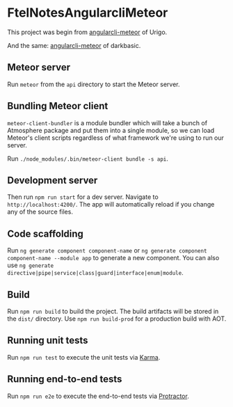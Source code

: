 # FtelNotesAngularcliMeteor

This project was begin from [angularcli-meteor](https://github.com/Urigo/angular-meteor/tree/master/examples/angularcli-meteor) of Urigo.

And the same: [angularcli-meteor](https://github.com/darkbasic/angularcli-meteor) of darkbasic.

## Meteor server

Run `meteor` from the `api` directory to start the Meteor server.

## Bundling Meteor client

`meteor-client-bundler` is a module bundler which will take a bunch of Atmosphere package and put them into a single module, so we can load Meteor's client scripts regardless of what framework we're using to run our server.

Run `./node_modules/.bin/meteor-client bundle -s api`.

## Development server

Then run `npm run start` for a dev server. Navigate to `http://localhost:4200/`. The app will automatically reload if you change any of the source files.


## Code scaffolding

Run `ng generate component component-name` or `ng generate component component-name --module app` to generate a new component. You can also use `ng generate directive|pipe|service|class|guard|interface|enum|module`.

## Build

Run `npm run build` to build the project. The build artifacts will be stored in the `dist/` directory. Use `npm run build-prod` for a production build with AOT.

## Running unit tests

Run `npm run test` to execute the unit tests via [Karma](https://karma-runner.github.io).

## Running end-to-end tests

Run `npm run e2e` to execute the end-to-end tests via [Protractor](http://www.protractortest.org/).
